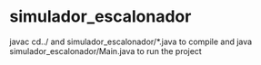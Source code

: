 # simulador_escalonador

javac cd../ and simulador_escalonador/*.java to compile and java simulador_escalonador/Main.java to run the project

